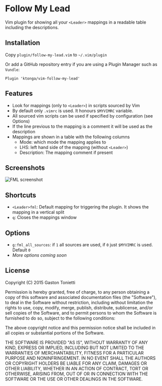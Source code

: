 Follow My Lead
==============
Vim plugin for showing all your `<Leader>` mappings in a readable table including the descriptions.

Installation
------------
Copy `plugin/follow-my-lead.vim` to `~/.vim/plugin`

Or add a GitHub repository entry if you are using a Plugin Manager such as `Vundle`:

```vim
Plugin 'ktonga/vim-follow-my-lead'
```

Features
--------
* Look for mappings (only to `<Leader>`) in scripts sourced by Vim
* By default only `.vimrc` is used. It honours `$MYVIMRC` variable.
* All sourced vim scripts can be used if specified by configuration (see Options)
* If the line previous to the mapping is a comment it will be used as the description
* Mappings are shown in a table with the following columns
  * Mode: which mode the mapping applies to
  * LHS: left hand side of the mapping (without `<Leader>`)
  * Description: The mapping comment if present

Screenshots
-----------
![FML screenshot](http://drive.google.com/uc?export=download&id=0BxOk4ZkCuP9uUV9WbktDSV9fSG8)

Shortcuts
---------
* `<Leader>fml`: Default mapping for triggering the plugin. It shows the mapping in a vertical split
* `q`: Closes the mappings window

Options
-------
* `g:fml_all_sources`: if `1` all sources are used, if `0` just `$MYVIMRC` is used. Default `0`
* _More options coming soon_

License
-------

Copyright (C) 2015 Gaston Tonietti

Permission is hereby granted, free of charge, to any person obtaining a copy of this software and associated documentation files (the "Software"), to deal in the Software without restriction, including without limitation the rights to use, copy, modify, merge, publish, distribute, sublicense, and/or sell copies of the Software, and to permit persons to whom the Software is furnished to do so, subject to the following conditions:

The above copyright notice and this permission notice shall be included in all copies or substantial portions of the Software.

THE SOFTWARE IS PROVIDED "AS IS", WITHOUT WARRANTY OF ANY KIND, EXPRESS OR IMPLIED, INCLUDING BUT NOT LIMITED TO THE WARRANTIES OF MERCHANTABILITY, FITNESS FOR A PARTICULAR PURPOSE AND NONINFRINGEMENT. IN NO EVENT SHALL THE AUTHORS OR COPYRIGHT HOLDERS BE LIABLE FOR ANY CLAIM, DAMAGES OR OTHER LIABILITY, WHETHER IN AN ACTION OF CONTRACT, TORT OR OTHERWISE, ARISING FROM, OUT OF OR IN CONNECTION WITH THE SOFTWARE OR THE USE OR OTHER DEALINGS IN THE SOFTWARE.
